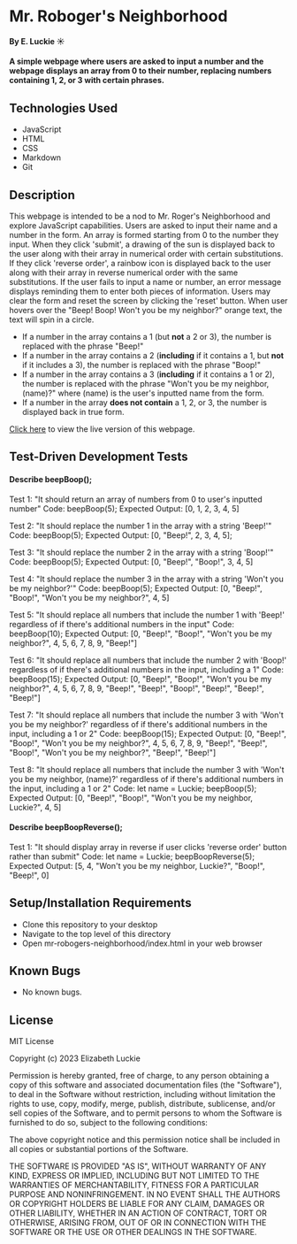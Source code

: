 # Mr. Roboger's Neighborhood

#### By E. Luckie ☀️

#### A simple webpage where users are asked to input a number and the webpage displays an array from 0 to their number, replacing numbers containing 1, 2, or 3 with certain phrases.

## Technologies Used

* JavaScript
* HTML
* CSS
* Markdown
* Git

## Description

This webpage is intended to be a nod to Mr. Roger's Neighborhood and explore JavaScript capabilities. Users are asked to input their name and a number in the form. An array is formed starting from 0 to the number they input. When they click 'submit', a drawing of the sun is displayed back to the user along with their array in numerical order with certain substitutions. If they click 'reverse order', a rainbow icon is displayed back to the user along with their array in reverse numerical order with the same substitutions. If the user fails to input a name or number, an error message displays reminding them to enter both pieces of information. Users may clear the form and reset the screen by clicking the 'reset' button. When user hovers over the "Beep! Boop! Won't you be my neighbor?" orange text, the text will spin in a circle.

* If a number in the array contains a 1 (but **not** a 2 or 3), the number is replaced with the phrase "Beep!"
* If a number in the array contains a 2 (**including** if it contains a 1, but **not** if it includes a 3), the number is replaced with the phrase "Boop!"
* If a number in the array contains a 3 (**including** if it contains a 1 or 2), the number is replaced with the phrase "Won't you be my neighbor, (name)?" where (name) is the user's inputted name from the form.
* If a number in the array **does not contain** a 1, 2, or 3, the number is displayed back in true form.

[Click here](https://eluckie.github.io/mr-robogers-neighborhood/) to view the live version of this webpage.

## Test-Driven Development Tests
#### Describe beepBoop();

Test 1: "It should return an array of numbers from 0 to user's inputted number"
Code: beepBoop(5);
Expected Output: [0, 1, 2, 3, 4, 5]

Test 2: "It should replace the number 1 in the array with a string 'Beep!'"
Code: beepBoop(5);
Expected Output: [0, "Beep!", 2, 3, 4, 5];

Test 3: "It should replace the number 2 in the array with a string 'Boop!'"
Code: beepBoop(5);
Expected Output: [0, "Beep!", "Boop!", 3, 4, 5]

Test 4: "It should replace the number 3 in the array with a string 'Won't you be my neighbor?'"
Code: beepBoop(5);
Expected Output: [0, "Beep!", "Boop!", "Won't you be my neighbor?", 4, 5]

Test 5: "It should replace all numbers that include the number 1 with 'Beep!' regardless of if there's additional numbers in the input"
Code: beepBoop(10);
Expected Output: [0, "Beep!", "Boop!", "Won't you be my neighbor?", 4, 5, 6, 7, 8, 9, "Beep!"] 

Test 6: "It should replace all numbers that include the number 2 with 'Boop!' regardless of if there's additional numbers in the input, including a 1"
Code: beepBoop(15);
Expected Output: [0, "Beep!", "Boop!", "Won't you be my neighbor?", 4, 5, 6, 7, 8, 9, "Beep!", "Beep!", "Boop!", "Beep!", "Beep!", "Beep!"]

Test 7: "It should replace all numbers that include the number 3 with 'Won't you be my neighbor?' regardless of if there's additional numbers in the input, including a 1 or 2"
Code: beepBoop(15);
Expected Output: [0, "Beep!", "Boop!", "Won't you be my neighbor?", 4, 5, 6, 7, 8, 9, "Beep!", "Beep!", "Boop!", "Won't you be my neighbor?", "Beep!", "Beep!"]

Test 8: "It should replace all numbers that include the number 3 with 'Won't you be my neighbor, (name)?' regardless of if there's additional numbers in the input, including a 1 or 2"
Code: 
let name = Luckie;
beepBoop(5);
Expected Output: [0, "Beep!", "Boop!", "Won't you be my neighbor, Luckie?", 4, 5]

#### Describe beepBoopReverse();

Test 1: "It should display array in reverse if user clicks 'reverse order' button rather than submit"
Code:
let name = Luckie;
beepBoopReverse(5);
Expected Output: [5, 4, "Won't you be my neighbor, Luckie?", "Boop!", "Beep!", 0]


## Setup/Installation Requirements

* Clone this repository to your desktop
* Navigate to the top level of this directory
* Open mr-robogers-neighborhood/index.html in your web browser

## Known Bugs

* No known bugs.

## License

MIT License

Copyright (c) 2023 Elizabeth Luckie

Permission is hereby granted, free of charge, to any person obtaining a copy of this software and associated documentation files (the "Software"), to deal in the Software without restriction, including without limitation the rights to use, copy, modify, merge, publish, distribute, sublicense, and/or sell copies of the Software, and to permit persons to whom the Software is furnished to do so, subject to the following conditions:

The above copyright notice and this permission notice shall be included in all copies or substantial portions of the Software.

THE SOFTWARE IS PROVIDED "AS IS", WITHOUT WARRANTY OF ANY KIND, EXPRESS OR IMPLIED, INCLUDING BUT NOT LIMITED TO THE WARRANTIES OF MERCHANTABILITY, FITNESS FOR A PARTICULAR PURPOSE AND NONINFRINGEMENT. IN NO EVENT SHALL THE AUTHORS OR COPYRIGHT HOLDERS BE LIABLE FOR ANY CLAIM, DAMAGES OR OTHER LIABILITY, WHETHER IN AN ACTION OF CONTRACT, TORT OR OTHERWISE, ARISING FROM, OUT OF OR IN CONNECTION WITH THE SOFTWARE OR THE USE OR OTHER DEALINGS IN THE SOFTWARE.
